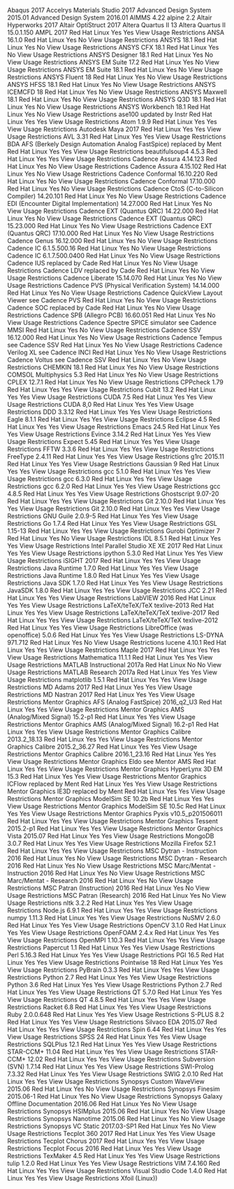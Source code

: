 Abaqus 2017
Accelrys Materials Studio 2017
Advanced Design System  2015.01
Advanced Design System  2016.01
AIMMS 4.22
alpine 2.2
Altair Hyperworks 2017
Altair OptiStruct 2017
Altera Quartus II 13
Altera Quartus II 15.0.1.150
AMPL    2017    Red Hat Linux   Yes Yes View Usage Restrictions
ANSA    16.1.0  Red Hat Linux   Yes No  View Usage Restrictions
ANSYS   18.1    Red Hat Linux   Yes No  View Usage Restrictions
ANSYS CFX   18.1    Red Hat Linux   Yes No  View Usage Restrictions
ANSYS Designer  18.1    Red Hat Linux   Yes No  View Usage Restrictions
ANSYS EM Suite  17.2    Red Hat Linux   Yes No  View Usage Restrictions
ANSYS EM Suite  18.1    Red Hat Linux   Yes No  View Usage Restrictions
ANSYS Fluent    18  Red Hat Linux   Yes No  View Usage Restrictions
ANSYS HFSS  18.1    Red Hat Linux   Yes No  View Usage Restrictions
ANSYS ICEMCFD   18  Red Hat Linux   Yes No  View Usage Restrictions
ANSYS Maxwell   18.1    Red Hat Linux   Yes No  View Usage Restrictions
ANSYS Q3D   18.1    Red Hat Linux   Yes No  View Usage Restrictions
ANSYS Workbench 18.1    Red Hat Linux   Yes No  View Usage Restrictions
ase100  updated by Instr    Red Hat Linux   Yes Yes View Usage Restrictions
Atom    1.9.9   Red Hat Linux   Yes Yes View Usage Restrictions
Autodesk Maya   2017    Red Hat Linux   Yes Yes View Usage Restrictions
AVL 3.31    Red Hat Linux   Yes Yes View Usage Restrictions
BDA AFS (Berkely Design Automation Analog FastSpice)    replaced by Ment    Red Hat Linux   Yes Yes View Usage Restrictions
beautifulsoup4  4.5.3   Red Hat Linux   Yes Yes View Usage Restrictions
Cadence Assura  4.14.123    Red Hat Linux   Yes No  View Usage Restrictions
Cadence Assura  4.15.102    Red Hat Linux   Yes No  View Usage Restrictions
Cadence Conformal   16.10.220   Red Hat Linux   Yes No  View Usage Restrictions
Cadence Conformal   17.10.000   Red Hat Linux   Yes No  View Usage Restrictions
Cadence CtoS (C-to-Silicon Compiler)    14.20.101   Red Hat Linux   Yes No  View Usage Restrictions
Cadence EDI (Encounter Digital Implementation)  14.27.000   Red Hat Linux   Yes No  View Usage Restrictions
Cadence EXT (Quantus QRC)   14.22.000   Red Hat Linux   Yes No  View Usage Restrictions
Cadence EXT (Quantus QRC)   15.23.000   Red Hat Linux   Yes No  View Usage Restrictions
Cadence EXT (Quantus QRC)   17.10.000   Red Hat Linux   Yes No  View Usage Restrictions
Cadence Genus   16.12.000   Red Hat Linux   Yes No  View Usage Restrictions
Cadence IC  6.1.5.500.16    Red Hat Linux   Yes No  View Usage Restrictions
Cadence IC  6.1.7.500.0400  Red Hat Linux   Yes No  View Usage Restrictions
Cadence IUS replaced by Cade    Red Hat Linux   Yes No  View Usage Restrictions
Cadence LDV replaced by Cade    Red Hat Linux   Yes No  View Usage Restrictions
Cadence Liberate    15.14.070   Red Hat Linux   Yes No  View Usage Restrictions
Cadence PVS (Physical Verification System)  14.14.000   Red Hat Linux   Yes No  View Usage Restrictions
Cadence QuickView Layout Viewer see Cadence PVS Red Hat Linux   Yes No  View Usage Restrictions
Cadence SOC replaced by Cade    Red Hat Linux   Yes No  View Usage Restrictions
Cadence SPB (Allegro PCB)   16.60.051   Red Hat Linux   Yes No  View Usage Restrictions
Cadence Spectre SPICE simulator see Cadence MMSI    Red Hat Linux   Yes No  View Usage Restrictions
Cadence SSV 16.12.000   Red Hat Linux   Yes No  View Usage Restrictions
Cadence Tempus  see Cadence SSV Red Hat Linux   Yes No  View Usage Restrictions
Cadence Verilog XL  see Cadence INCI    Red Hat Linux   Yes No  View Usage Restrictions
Cadence Voltus  see Cadence SSV Red Hat Linux   Yes No  View Usage Restrictions
CHEMKIN 18.1    Red Hat Linux   Yes No  View Usage Restrictions
COMSOL Multiphysics 5.3 Red Hat Linux   Yes No  View Usage Restrictions
CPLEX   12.7.1  Red Hat Linux   Yes No  View Usage Restrictions
CPPcheck    1.79    Red Hat Linux   Yes Yes View Usage Restrictions
Cubit   13.2    Red Hat Linux   Yes Yes View Usage Restrictions
CUDA    7.5 Red Hat Linux   Yes Yes View Usage Restrictions
CUDA    8,0 Red Hat Linux   Yes Yes View Usage Restrictions
DDD 3.3.12  Red Hat Linux   Yes Yes View Usage Restrictions
Eagle   8.1.1   Red Hat Linux   Yes Yes View Usage Restrictions
Eclipse 4.5 Red Hat Linux   Yes Yes View Usage Restrictions
Emacs   24.5    Red Hat Linux   Yes Yes View Usage Restrictions
Evince  3.14.2  Red Hat Linux   Yes Yes View Usage Restrictions
Expect  5.45    Red Hat Linux   Yes Yes View Usage Restrictions
FFTW    3.3.6   Red Hat Linux   Yes Yes View Usage Restrictions
FreeType    2.4.11  Red Hat Linux   Yes Yes View Usage Restrictions
g1rc    2015.11 Red Hat Linux   Yes Yes View Usage Restrictions
Gaussian    9   Red Hat Linux   Yes Yes View Usage Restrictions
gcc 5.1.0   Red Hat Linux   Yes Yes View Usage Restrictions
gcc 6.3.0   Red Hat Linux   Yes Yes View Usage Restrictions
gcc 6.2.0   Red Hat Linux   Yes Yes View Usage Restrictions
gcc 4.8.5   Red Hat Linux   Yes Yes View Usage Restrictions
Ghostscript 9.07-20 Red Hat Linux   Yes Yes View Usage Restrictions
Git 2.10.0  Red Hat Linux   Yes Yes View Usage Restrictions
Git 2.10.0  Red Hat Linux   Yes Yes View Usage Restrictions
GNU Guile   2.0.9-5 Red Hat Linux   Yes Yes View Usage Restrictions
Go  1.7.4   Red Hat Linux   Yes Yes View Usage Restrictions
GSL 1.15-13 Red Hat Linux   Yes Yes View Usage Restrictions
Gurobi Optimizer    7   Red Hat Linux   Yes No  View Usage Restrictions
IDL 8.5.1   Red Hat Linux   Yes Yes View Usage Restrictions
Intel Parallel Studio XE    XE 2017 Red Hat Linux   Yes Yes View Usage Restrictions
ipython 5.3.0   Red Hat Linux   Yes Yes View Usage Restrictions
iSIGHT  2017    Red Hat Linux   Yes Yes View Usage Restrictions
Java Runtime    1.7.0   Red Hat Linux   Yes Yes View Usage Restrictions
Java Runtime    1.8.0   Red Hat Linux   Yes Yes View Usage Restrictions
Java SDK    1.7.0   Red Hat Linux   Yes Yes View Usage Restrictions
JavaSDK 1.8.0   Red Hat Linux   Yes Yes View Usage Restrictions
JCC 2.21    Red Hat Linux   Yes Yes View Usage Restrictions
LabVIEW 2016    Red Hat Linux   Yes Yes View Usage Restrictions
LaTeX/teTeX/TeX texlive-2013    Red Hat Linux   Yes Yes View Usage Restrictions
LaTeX/teTeX/TeX texlive-2017    Red Hat Linux   Yes Yes View Usage Restrictions
LaTeX/teTeX/TeX texlive-2012    Red Hat Linux   Yes Yes View Usage Restrictions
LibreOffice (was openoffice)    5.0.6   Red Hat Linux   Yes Yes View Usage Restrictions
LS-DYNA 971.712 Red Hat Linux   Yes No  View Usage Restrictions
lucene  4.10.1  Red Hat Linux   Yes Yes View Usage Restrictions
Maple   2017    Red Hat Linux   Yes Yes View Usage Restrictions
Mathematica 11.1.1  Red Hat Linux   Yes Yes View Usage Restrictions
MATLAB Instructional    2017a   Red Hat Linux   No  No  View Usage Restrictions
MATLAB Research 2017a   Red Hat Linux   Yes Yes View Usage Restrictions
matplotlib  1.5.1   Red Hat Linux   Yes Yes View Usage Restrictions
MD Adams    2017    Red Hat Linux   Yes Yes View Usage Restrictions
MD Nastran  2017    Red Hat Linux   Yes Yes View Usage Restrictions
Mentor Graphics AFS (Analog FastSpice)  2016_q2_U3  Red Hat Linux   Yes Yes View Usage Restrictions
Mentor Graphics AMS (Analog/Mixed Signal)   15.2-p1 Red Hat Linux   Yes Yes View Usage Restrictions
Mentor Graphics AMS (Analog/Mixed Signal)   16.2-p1 Red Hat Linux   Yes Yes View Usage Restrictions
Mentor Graphics Calibre 2013.2_18.13    Red Hat Linux   Yes Yes View Usage Restrictions
Mentor Graphics Calibre 2015.2_36.27    Red Hat Linux   Yes Yes View Usage Restrictions
Mentor Graphics Calibre 2016.1_23.16    Red Hat Linux   Yes Yes View Usage Restrictions
Mentor Graphics Eldo    see Mentor AMS  Red Hat Linux   Yes Yes View Usage Restrictions
Mentor Graphics HyperLynx 3D EM 15.3    Red Hat Linux   Yes Yes View Usage Restrictions
Mentor Graphics ICFlow  replaced by Ment    Red Hat Linux   Yes Yes View Usage Restrictions
Mentor Graphics IE3D    replaced by Ment    Red Hat Linux   Yes Yes View Usage Restrictions
Mentor Graphics ModelSim SE 10.2b   Red Hat Linux   Yes Yes View Usage Restrictions
Mentor Graphics ModelSim SE 10.5c   Red Hat Linux   Yes Yes View Usage Restrictions
Mentor Graphics Pyxis   v10.5_p201506011    Red Hat Linux   Yes Yes View Usage Restrictions
Mentor Graphics Tessent 2015.2-p1   Red Hat Linux   Yes Yes View Usage Restrictions
Mentor Graphics Vista   2015.07 Red Hat Linux   Yes Yes View Usage Restrictions
MongoDB 3.0.7   Red Hat Linux   Yes Yes View Usage Restrictions
Mozilla Firefox 52.1    Red Hat Linux   Yes Yes View Usage Restrictions
MSC Dytran - Instruction    2016    Red Hat Linux   Yes No  View Usage Restrictions
MSC Dytran - Research   2016    Red Hat Linux   Yes No  View Usage Restrictions
MSC Marc/Mentat - Instruction   2016    Red Hat Linux   Yes No  View Usage Restrictions
MSC Marc/Mentat - Research  2016    Red Hat Linux   Yes No  View Usage Restrictions
MSC Patran (Instruction)    2016    Red Hat Linux   Yes No  View Usage Restrictions
MSC Patran (Research)   2016    Red Hat Linux   Yes No  View Usage Restrictions
nltk    3.2.2   Red Hat Linux   Yes Yes View Usage Restrictions
Node.js 6.9.1   Red Hat Linux   Yes Yes View Usage Restrictions
numpy   1.11.3  Red Hat Linux   Yes Yes View Usage Restrictions
NuSMV   2.6.0   Red Hat Linux   Yes Yes View Usage Restrictions
OpenCV  3.1.0   Red Hat Linux   Yes Yes View Usage Restrictions
OpenFOAM    2.4.x   Red Hat Linux   Yes Yes View Usage Restrictions
OpenMPI 1.10.3  Red Hat Linux   Yes Yes View Usage Restrictions
Papercut    1.1 Red Hat Linux   Yes Yes View Usage Restrictions
Perl    5.16.3  Red Hat Linux   Yes Yes View Usage Restrictions
PGI 16.5    Red Hat Linux   Yes Yes View Usage Restrictions
Pointwise   18  Red Hat Linux   Yes Yes View Usage Restrictions
PyBrain 0.3.3   Red Hat Linux   Yes Yes View Usage Restrictions
Python  2.7 Red Hat Linux   Yes Yes View Usage Restrictions
Python  3.6 Red Hat Linux   Yes Yes View Usage Restrictions
Python  2.7 Red Hat Linux   Yes Yes View Usage Restrictions
QT  5.7.0   Red Hat Linux   Yes Yes View Usage Restrictions
QT  4.8.5   Red Hat Linux   Yes Yes View Usage Restrictions
Racket  6.8 Red Hat Linux   Yes Yes View Usage Restrictions
Ruby    2.0.0.648   Red Hat Linux   Yes Yes View Usage Restrictions
S-PLUS  8.2 Red Hat Linux   Yes Yes View Usage Restrictions
Silvaco EDA 2015.07 Red Hat Linux   Yes Yes View Usage Restrictions
Spin    6.44    Red Hat Linux   Yes Yes View Usage Restrictions
SPSS    24  Red Hat Linux   Yes Yes View Usage Restrictions
SQLPlus 12.1    Red Hat Linux   Yes Yes View Usage Restrictions
STAR-CCM+   11.04   Red Hat Linux   Yes Yes View Usage Restrictions
STAR-CCM+   12.02   Red Hat Linux   Yes Yes View Usage Restrictions
Subversion (SVN)    1.7.14  Red Hat Linux   Yes Yes View Usage Restrictions
SWI-Prolog 7.3.32       Red Hat Linux   Yes Yes View Usage Restrictions
SWIG    2.0.10  Red Hat Linux   Yes Yes View Usage Restrictions
Synopsys Custom WaveView    2015.06 Red Hat Linux   Yes No  View Usage Restrictions
Synopsys Finesim    2015.06-1   Red Hat Linux   Yes No  View Usage Restrictions
Synopsys Galaxy Offline Documentation   2016.06 Red Hat Linux   Yes No  View Usage Restrictions
Synopsys HSIMplus   2015.06 Red Hat Linux   Yes No  View Usage Restrictions
Synopsys Nanotime   2015.06 Red Hat Linux   Yes No  View Usage Restrictions
Synopsys VC Static  2017.03-SP1 Red Hat Linux   Yes No  View Usage Restrictions
Tecplot 360 2017    Red Hat Linux   Yes Yes View Usage Restrictions
Tecplot Chorus  2017    Red Hat Linux   Yes Yes View Usage Restrictions
Tecplot Focus   2016    Red Hat Linux   Yes Yes View Usage Restrictions
TexMaker    4.5 Red Hat Linux   Yes Yes View Usage Restrictions
tulip   1.2.0   Red Hat Linux   Yes Yes View Usage Restrictions
VIM 7.4.160 Red Hat Linux   Yes Yes View Usage Restrictions
Visual Studio Code  1.4.0   Red Hat Linux   Yes Yes View Usage Restrictions
Xfoil (Linux))
